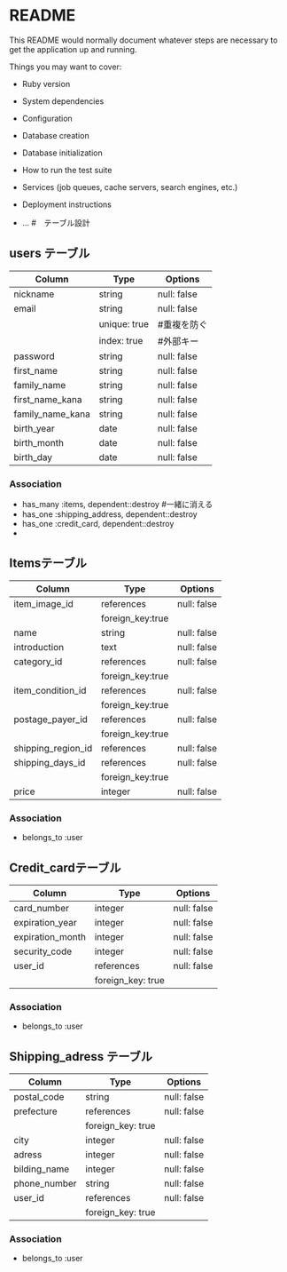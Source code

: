 # README

This README would normally document whatever steps are necessary to get the
application up and running.

Things you may want to cover:

* Ruby version

* System dependencies

* Configuration

* Database creation

* Database initialization

* How to run the test suite

* Services (job queues, cache servers, search engines, etc.)

* Deployment instructions

* ...
#　テーブル設計

## users テーブル

| Column          | Type   | Options     |
| --------------- | ------ | ----------- |
| nickname        | string | null: false |
| email           | string | null: false |
                           |unique: true |#重複を防ぐ
                           |index: true  |#外部キー
| password        | string | null: false |
| first_name      | string | null: false |
| family_name     | string | null: false |
| first_name_kana | string | null: false |
| family_name_kana| string | null: false |
| birth_year      | date   | null: false |
| birth_month     | date   | null: false |
| birth_day       | date   | null: false |
### Association

- has_many :items, dependent::destroy #一緒に消える
- has_one :shipping_address, dependent::destroy
- has_one :credit_card, dependent::destroy
- 

##  Itemsテーブル

| Column            | Type      | Options          |
| ----------------- | --------- | -----------      |
| item_image_id     | references| null: false      |
|                   |             foreign_key:true |
| name              | string    | null: false      |
| introduction      | text      | null: false      |
| category_id       | references| null: false      |
|                   |             foreign_key:true |
| item_condition_id | references| null: false      |
|                   |             foreign_key:true |
| postage_payer_id  | references| null: false      |
|                   |             foreign_key:true |
| shipping_region_id| references| null: false      |
| shipping_days_id  | references| null: false      |
|                   |             foreign_key:true |
| price             | integer   | null: false      |

### Association

- belongs_to :user

##  Credit_cardテーブル

| Column          | Type       | Options              |
| --------------  | ---------- | -------------------- |
| card_number     | integer    | null: false          |
| expiration_year | integer    | null: false          |
| expiration_month| integer    | null: false          |
| security_code   | integer    | null: false          |
| user_id         | references | null: false          |
|                 |              foreign_key: true

### Association

- belongs_to :user

## Shipping_adress テーブル

| Column      | Type       | Options               |
| ----------- | ---------- | --------------------- |
| postal_code | string     | null: false           |
| prefecture  | references | null: false           |
|             |              foreign_key: true     |
| city        | integer    | null: false           |
| adress      | integer    | null: false           |
|bilding_name | integer    | null: false           |
|phone_number | string     | null: false           |
|user_id      | references | null: false           |
|             |              foreign_key: true     |

### Association

- belongs_to :user